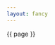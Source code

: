 ```yaml
---
layout: fancy
---
```

<div>
{{ page }}
</div>
<script>
var container = d3.select('div')
  .attr('class', 'container-fluid')
  .style({background, 'green'}))
</script>
  
